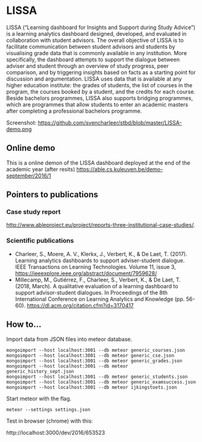 # LISSA

LISSA (“Learning dashboard for Insights and Support during Study Advice”) is a learning analytics dashboard designed, developed, and evaluated in collaboration with student advisors. The overall objective of LISSA is to facilitate communication between student advisors and students by visualising grade data that is commonly available in any institution. More specifically, the dashboard attempts to support the dialogue between adviser and student through an overview of study progress, peer comparison, and by triggering insights based on facts as a starting point for discussion and argumentation. LISSA uses data that is available at any higher education institute: the grades of students, the list of courses in the program, the courses booked by a student, and the credits for each course. Beside bachelors programmes, LISSA also supports bridging programmes, which are programmes that allow students to enter an academic masters after completing a professional bachelors programme.

Screenshot: https://github.com/svencharleer/stbd/blob/master/LISSA-demo.png

## Online demo
This is a online demon of the LISSA dashboard deployed at the end of the academic year (after resits)
https://able.cs.kuleuven.be/demo-september/2016/1

## Pointers to publications
### Case study report
http://www.ableproject.eu/project/reports-three-institutional-case-studies/.

### Scientific publications 
* Charleer, S., Moere, A. V., Klerkx, J., Verbert, K., & De Laet, T. (2017). Learning analytics dashboards to support adviser-student dialogue. IEEE Transactions on Learning Technologies. Volume 11, issue 3, https://ieeexplore.ieee.org/abstract/document/7959628/ 
* Millecamp, M., Gutiérrez, F., Charleer, S., Verbert, K., & De Laet, T. (2018, March). A qualitative evaluation of a learning dashboard to support advisor-student dialogues. In Proceedings of the 8th International Conference on Learning Analytics and Knowledge (pp. 56-60). https://dl.acm.org/citation.cfm?id=3170417 

## How to...
Import data from JSON files into meteor database.

```
mongoimport --host localhost:3001 --db meteor generic_courses.json
mongoimport --host localhost:3001 --db meteor generic_cse.json
mongoimport --host localhost:3001 --db meteor generic_grades.json
mongoimport --host localhost:3001 --db meteor generic_history_sept.json
mongoimport --host localhost:3001 --db meteor generic_students.json
mongoimport --host localhost:3001 --db meteor generic_examsuccess.json
mongoimport --host localhost:3001 --db meteor ijkingstoets.json
```

Start meteor with the flag.

``
meteor --settings settings.json
``

Test in browser (chrome) with this:

http://localhost:3000/dev/2016/653523
